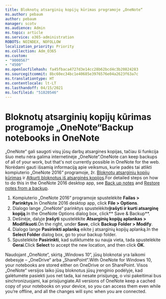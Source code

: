 ```yaml
---
title: Bloknotų atsarginių kopijų kūrimas programoje „OneNote“
ms.author: pebaum
author: pebaum
manager: scotv
ms.audience: Admin
ms.topic: article
ms.service: o365-administration
ROBOTS: NOINDEX, NOFOLLOW
localization_priority: Priority
ms.collection: Adm_O365
ms.custom:
- "9000567"
- "4500"
ms.openlocfilehash: fa45fbaca4727d3e14cc28b62bcd4c3b20824283
ms.sourcegitcommit: 8bc60ec34bc1e40685e3976576e04a2623f63a7c
ms.translationtype: HT
ms.contentlocale: lt-LT
ms.lasthandoff: 04/15/2021
ms.locfileid: "51820546"
---
```

# <a name="backup-notebooks-in-onenote"></a><span data-ttu-id="f04d6-102">Bloknotų atsarginių kopijų kūrimas programoje „OneNote“</span><span class="sxs-lookup"><span data-stu-id="f04d6-102">Backup notebooks in OneNote</span></span>

<span data-ttu-id="f04d6-103">„OneNote“ gali saugoti visų jūsų darbų atsargines kopijas, tačiau ši funkcija šiuo metu nėra galima internetinėje „OneNote“.</span><span class="sxs-lookup"><span data-stu-id="f04d6-103">OneNote can keep backups of all of your work, but that's not currently possible in OneNote for the web.</span></span> <span data-ttu-id="f04d6-104">Norėdami gauti išsamią informaciją apie veiksmus, kurie padės tai atlikti kompiuterio „OneNote 2016“ programoje, žr. [Bloknotų atsarginių kopijų kūrimas](https://support.office.com/article/back-up-notes-f58b34b0-611d-435e-87fa-7942a1767af4#id0eaabaaa=2016,_2013,_2010) ir [Atkurti bloknotus iš atsarginės kopijos](https://support.microsoft.com/office/5daf9cb0-6769-4998-a5de-f044fdd0d831).</span><span class="sxs-lookup"><span data-stu-id="f04d6-104">For detailed steps on how to do this in the OneNote 2016 desktop app, see [Back up notes](https://support.office.com/article/back-up-notes-f58b34b0-611d-435e-87fa-7942a1767af4#id0eaabaaa=2016,_2013,_2010) and [Restore notes from a backup](https://support.microsoft.com/office/5daf9cb0-6769-4998-a5de-f044fdd0d831).</span></span>

1. <span data-ttu-id="f04d6-105">Kompiuterio „OneNote 2016“ programoje spustelėkite **Failas > Parinktys**.</span><span class="sxs-lookup"><span data-stu-id="f04d6-105">In OneNote 2016 desktop app, click **File > Options**.</span></span>
2. <span data-ttu-id="f04d6-106">Dialogo lange „OneNote“ parinktys spustelėkite**Įrašyti ir kurti atsarginę kopiją**.</span><span class="sxs-lookup"><span data-stu-id="f04d6-106">In the OneNote Options dialog box, click\*\* Save & Backup\*\*.</span></span>
3. <span data-ttu-id="f04d6-107">Dešinėje, dalyje **Įrašyti** spustelėkite **Atsarginių kopijų aplankas > Modifikuoti**.</span><span class="sxs-lookup"><span data-stu-id="f04d6-107">On the right, under **Save**, click **Backup Folder > Modify**.</span></span>
4. <span data-ttu-id="f04d6-108">Dialogo lange **Pasirinkti aplanką** eikite į atsarginių kopijų aplanką.</span><span class="sxs-lookup"><span data-stu-id="f04d6-108">In the **Select Folder** dialog box, go to your backup folder.</span></span>
5. <span data-ttu-id="f04d6-109">Spustelėkite **Pasirinkti**, kad sutiktumėte su nauja vieta, tada spustelėkite **Gerai**.</span><span class="sxs-lookup"><span data-stu-id="f04d6-109">Click **Select** to accept the new location, and then click **OK**.</span></span>

<span data-ttu-id="f04d6-110">Naudojant „OneNote“, skirtą „Windows 10“, jūsų bloknotai yra laikomi debesyje – „OneDrive“ arba „SharePoint“.</span><span class="sxs-lookup"><span data-stu-id="f04d6-110">With OneNote for Windows 10, your notebooks are stored either on OneDrive or on SharePoint.</span></span> <span data-ttu-id="f04d6-111">Visos „OneNote“ versijos laiko jūsų bloknotus jūsų įrenginio podėlyje, kad galėtumėte pasiekti juos net tada, kai nesate prisijungę, o visi pakeitimai bus sinchronizuojami, kai prisijungiate.</span><span class="sxs-lookup"><span data-stu-id="f04d6-111">All versions of OneNote keep a cached copy of your notebooks on your device, so you can access them even while you’re offline, and all the changes will sync when you are connected.</span></span>
